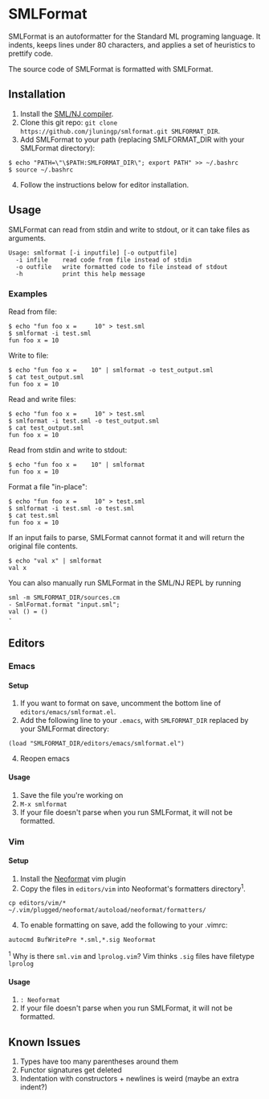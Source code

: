 # SMLFormat

SMLFormat is an autoformatter for the Standard ML programing language. It indents, keeps lines under 80 characters, and applies a set of heuristics to prettify code.

The source code of SMLFormat is formatted with SMLFormat.


## Installation

1. Install the [SML/NJ compiler](https://www.smlnj.org).
2. Clone this git repo: `git clone https://github.com/jluningp/smlformat.git SMLFORMAT_DIR`.
3. Add SMLFormat to your path (replacing SMLFORMAT_DIR with your SMLFormat directory): 
```
$ echo "PATH=\"\$PATH:SMLFORMAT_DIR\"; export PATH" >> ~/.bashrc
$ source ~/.bashrc
```
4. Follow the instructions below for editor installation.

## Usage

SMLFormat can read from stdin and write to stdout, or it can take files as arguments. 

```
Usage: smlformat [-i inputfile] [-o outputfile]
  -i infile    read code from file instead of stdin
  -o outfile   write formatted code to file instead of stdout
  -h           print this help message
```

### Examples

Read from file:
```
$ echo "fun foo x =     10" > test.sml
$ smlformat -i test.sml 
fun foo x = 10
```

Write to file:
```
$ echo "fun foo x =    10" | smlformat -o test_output.sml
$ cat test_output.sml
fun foo x = 10
```

Read and write files:
```
$ echo "fun foo x =     10" > test.sml
$ smlformat -i test.sml -o test_output.sml
$ cat test_output.sml
fun foo x = 10
```

Read from stdin and write to stdout:
```
$ echo "fun foo x =    10" | smlformat
fun foo x = 10
```

Format a file "in-place":
```
$ echo "fun foo x =     10" > test.sml
$ smlformat -i test.sml -o test.sml
$ cat test.sml 
fun foo x = 10
```

If an input fails to parse, SMLFormat cannot format it and will return the original file contents.
```
$ echo "val x" | smlformat 
val x
```

You can also manually run SMLFormat in the SML/NJ REPL by running
```
sml -m SMLFORMAT_DIR/sources.cm
- SmlFormat.format "input.sml";
val () = ()
-
```

## Editors
### Emacs
#### Setup
1. If you want to format on save, uncomment the bottom line of `editors/emacs/smlformat.el`.  
3. Add the following line to your `.emacs`, with `SMLFORMAT_DIR` replaced by your SMLFormat directory:
```
(load "SMLFORMAT_DIR/editors/emacs/smlformat.el")
```
4. Reopen emacs

#### Usage
1. Save the file you're working on
2. `M-x smlformat`
3. If your file doesn't parse when you run SMLFormat, it will not be formatted.

### Vim
#### Setup
1. Install the [Neoformat](https://github.com/sbdchd/neoformat) vim plugin
2. Copy the files in `editors/vim` into Neoformat's formatters directory<sup>1</sup>.
```
cp editors/vim/* ~/.vim/plugged/neoformat/autoload/neoformat/formatters/
```
4. To enable formatting on save, add the following to your .vimrc:
```
autocmd BufWritePre *.sml,*.sig Neoformat
```
<sup>1</sup> Why is there `sml.vim` and `lprolog.vim`? Vim thinks `.sig` files have filetype `lprolog`

#### Usage
1. `: Neoformat`
2. If your file doesn't parse when you run SMLFormat, it will not be formatted.

## Known Issues
1. Types have too many parentheses around them
2. Functor signatures get deleted
3. Indentation with constructors + newlines is weird (maybe an extra indent?)
